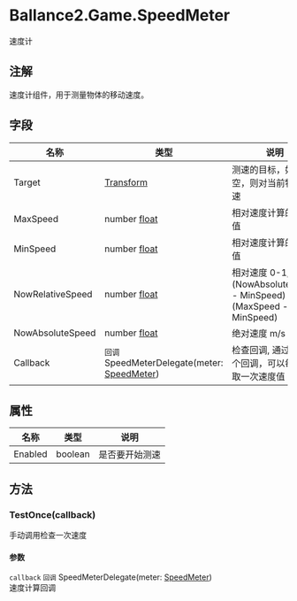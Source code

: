 ﻿# Ballance2.Game.SpeedMeter 
速度计

## 注解

速度计组件，用于测量物体的移动速度。

## 字段

|名称|类型|说明|
|---|---|---|
|Target|[Transform](https://docs.unity3d.com/ScriptReference/Transform.html) |测速的目标，如果为空，则对当前物体测速|
|MaxSpeed|number [float](../types.md)|相对速度计算的最大值|
|MinSpeed|number [float](../types.md)|相对速度计算的最小值|
|NowRelativeSpeed|number [float](../types.md)|相对速度 0-1, 即 (NowAbsoluteSpeed - MinSpeed) / (MaxSpeed - MinSpeed)|
|NowAbsoluteSpeed|number [float](../types.md)|绝对速度 m/s |
|Callback|`回调` SpeedMeterDelegate(meter: [SpeedMeter](./Ballance2.Game.SpeedMeter.md)) |检查回调, 通过设置这个回调，可以每帧获取一次速度值|
## 属性

|名称|类型|说明|
|---|---|---|
|Enabled|boolean |是否要开始测速|

## 方法



### TestOnce(callback)

手动调用检查一次速度


#### 参数


`callback` `回调` SpeedMeterDelegate(meter: [SpeedMeter](./Ballance2.Game.SpeedMeter.md)) <br/>速度计算回调


